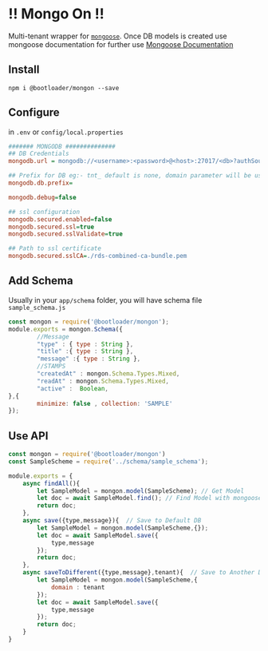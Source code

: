 # !! Mongo On !!
Multi-tenant wrapper for [`mongoose`](https://mongoosejs.com/).
Once DB models is created use mongoose documentation for further use [Mongoose Documentation](https://mongoosejs.com/docs/guide.html)


## Install
```
npm i @bootloader/mongon --save
```

## Configure
in `.env` or `config/local.properties`
```.ini
####### MONGODB ##############
## DB Credentials
mongodb.url = mongodb://<username>:<password>@<host>:27017/<db>?authSource=admin&authMechanism=SCRAM-SHA-1&maxPoolSize=20&retryWrites=false

## Prefix for DB eg:- tnt_ default is none, domain parameter will be used as it is for dbname
mongodb.db.prefix=

mongodb.debug=false

## ssl configuration
mongodb.secured.enabled=false
mongodb.secured.ssl=true
mongodb.secured.sslValidate=true

## Path to ssl certificate
mongodb.secured.sslCA=./rds-combined-ca-bundle.pem

```

## Add Schema
Usually in your `app/schema` folder, you will have schema file `sample_schema.js`
```javascript
const mongon = require('@bootloader/mongon');
module.exports = mongon.Schema({  
        //Message
        "type" : { type : String },
        "title" :{ type : String },
        "message" :{ type : String },
        //STAMPS
        "createdAt" : mongon.Schema.Types.Mixed,
        "readAt" : mongon.Schema.Types.Mixed,
        "active" :  Boolean,
},{ 
        minimize: false , collection: 'SAMPLE'
});
```


## Use API
```javascript
const mongon = require('@bootloader/mongon')
const SampleScheme = require('../schema/sample_schema');

module.exports = {
    async findAll(){
        let SampleModel = mongon.model(SampleScheme); // Get Model
        let doc = await SampleModel.find(); // Find Model with mongoose API's
        return doc;
    },
    async save({type,message}){  // Save to Default DB
        let SampleModel = mongon.model(SampleScheme,{}); 
        let doc = await SampleModel.save({
            type,message
        });
        return doc;
    },
    async saveToDifferent({type,message},tenant){  // Save to Another DB
        let SampleModel = mongon.model(SampleScheme,{
            domain : tenant
        });
        let doc = await SampleModel.save({
            type,message
        });
        return doc;
    }
}
```
